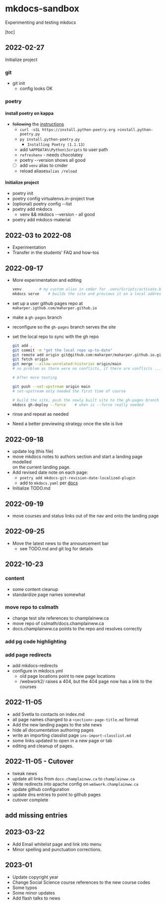 # mkdocs-sandbox

Experimenting and testing mkdocs

[toc]

## 2022-02-27

Initialize project

### git

* git init
    - config looks OK

### poetry

#### install poetry on kappa

* ~~following~~ the [instructions](https://python-poetry.org/docs/master/#installing-with-the-official-installer)
    - `curl -sSL https://install.python-poetry.org >install.python-poetry.py`
    - `py install.python-poetry.py`
        * `Installing Poetry (1.1.13)`
    - add `%APPDATA%\Python\Scripts` to user path
    - `refreshenv` - needs chocolatey
    - poetry --version shows all good
    - [ ] add `venv` alias to cmder
    - reload aliases`alias /reload`

#### Initialize project

* poetry init
* poetry config virtualenvs.in-project true
* (optional)  poetry config --list
* poetry add mkdocs
    - venv && mkdocs --version - all good
* poetry add mkdocs-material

## 2022-03 to 2022-08

* Experimentation
* Transfer in the students' FAQ and how-tos

## 2022-09-17

* More experimentation and editing

    ```bash
    venv        # my custom alias in cmder for .venv/Scripts/activate.bat  in most clis poetry shell is the correct command
    mkdocs serve    # builds the site and previews it on a local address, rebuilds it with changes
    ```

* set up a user github pages repo at `maharper.igthub.com/maharper.github.io`
* make a `gh-pages` branch
* reconfigure so the `gh-pages` branch serves the site
* set the local repo to sync with the gh repo

    ```bash
    git add .
    git commit -m "get the local repo up-to-date"                           # if needed
    git remote add origin git@github.com:maharper/maharper.github.io.git
    git fetch origin
    git merge --allow-unrelated-histories origin/main
    # no problem as there were no conflicts, if there are conflicts ...

    # After more testing

    git push --set-upstream origin main
    # set-upstream only needed the first time of course

    # build the site, push the newly built site to the gh-pages branch on gh.  It's alive!
    mkdocs gh-deploy --force    # when is --force really needed
    ```

* rinse and repeat as needed
* Need a better previewing strategy once the site is live

## 2022-09-18

* update log (this file)
* move mkdocs notes to authors section and start a landing page modelled  
    on the current landing page.
* Add revised date note on each page:
    - `poetry add mkdocs-git-revision-date-localized-plugin`
    - add to `mkdocs.yaml` per [docs](https://github.com/timvink/mkdocs-git-revision-date-localized-plugin)
* Initialize TODO.md

## 2022-09-19

* move courses and status links out of the nav and onto the landing page

## 2022-09-25

* Move the latest news to the announcement bar
    - see TODO.md and git log for details

## 2022-10-23

### content

* some content cleanup
* standardize page names somewhat

### move repo to cslmath

* change test site references to champlainww.ca
* move repo of cslmath/docs.champlainww.ca
* docs.champlainww.ca points to the repo and resolves correctly

### add pg code highlighting

### add page redirects

* add mkdocs-redirects
* configure in mkdocs.yml
    - old page locations point to new page locations
    - /webwork2/ raises a 404, but the 404 page now has a link to the courses

## 2022-11-05

* add Svetla to contacts on index.md
* all page names changed to a `<section>-page-title.md` format
* Add the new landing pages to the site news
* hide all documentation authoring pages
* write an importing classlist page `ins-import-classlist.md`
* some links updated to open in a new page or tab
* editing and cleanup of pages.

## 2022-11-05 - Cutover

* tweak news
* update all links from `docs.champlainww.ca` to `champlainww.ca`
* Write redirects into apache config on `webwork.champlainww.ca`
* update github configuration
* update dns entries to point to github pages
* cutover complete

## add missing entries

## 2023-03-22

* Add Email whitelist page and link into menu
* Minor spelling and punctuation corrections.

## 2023-01

* Update copyright year
* Change Social Science course references to the new course codes
* Some typos
* Some minor updates
* Add flash talks to news
